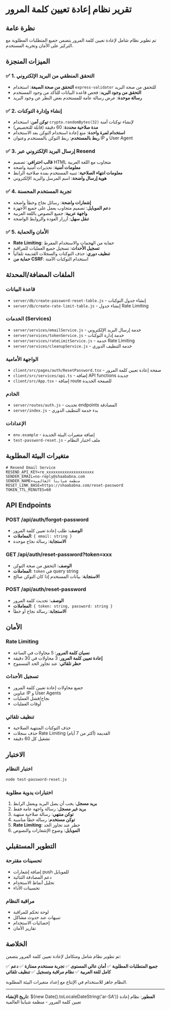 # تقرير نظام إعادة تعيين كلمة المرور

## نظرة عامة

تم تطوير نظام شامل لإعادة تعيين كلمة المرور يتضمن جميع المتطلبات المطلوبة مع التركيز على الأمان وتجربة المستخدم.

## الميزات المنجزة

### ✅ 1. التحقق المنطقي من البريد الإلكتروني

- **التحقق من صحة الصيغة**: استخدام `express-validator` للتحقق من صحة البريد
- **التحقق من وجود البريد**: فحص قاعدة البيانات للتأكد من وجود المستخدم
- **رسالة موحدة**: عرض رسالة عامة للمستخدم بغض النظر عن وجود البريد

### ✅ 2. إنشاء وإدارة التوكنات

- **توكن آمن**: استخدام `crypto.randomBytes(32)` لإنشاء توكنات آمنة
- **مدة صلاحية محددة**: 60 دقيقة (قابلة للتخصيص)
- **استخدام لمرة واحدة**: منع إعادة استخدام التوكن بعد الاستخدام
- **ربط بالمستخدم**: ربط التوكن بالمستخدم وعنوان IP و User Agent

### ✅ 3. إرسال البريد الإلكتروني عبر Resend

- **قالب احترافي**: تصميم HTML متجاوب مع اللغة العربية
- **معلومات أمنية**: تحذيرات أمنية واضحة
- **معلومات انتهاء الصلاحية**: تنبيه المستخدم بمدة صلاحية الرابط
- **هوية إرسال واضحة**: اسم المرسل والبريد الإلكتروني

### ✅ 4. تجربة المستخدم المحسنة

- **إشعارات واضحة**: رسائل نجاح وخطأ واضحة
- **دعم الموبايل**: تصميم متجاوب يعمل على جميع الأجهزة
- **واجهة عربية**: جميع النصوص باللغة العربية
- **تنقل سهل**: أزرار العودة والروابط الواضحة

### ✅ 5. الأمان والحماية

- **Rate Limiting**: حماية من الهجمات والاستخدام المفرط
- **تسجيل الأحداث**: تسجيل جميع العمليات للمراقبة
- **تنظيف دوري**: حذف التوكنات والسجلات القديمة تلقائياً
- **حماية من CSRF**: استخدام التوكنات الآمنة

## الملفات المضافة/المحدثة

### قاعدة البيانات

- `server/db/create-password-reset-table.js` - إنشاء جدول التوكنات
- `server/db/create-rate-limit-table.js` - إنشاء جدول Rate Limiting

### الخدمات (Services)

- `server/services/emailService.js` - خدمة إرسال البريد الإلكتروني
- `server/services/tokenService.js` - خدمة إدارة التوكنات
- `server/services/rateLimitService.js` - خدمة Rate Limiting
- `server/services/cleanupService.js` - خدمة التنظيف الدوري

### الواجهة الأمامية

- `client/src/pages/auth/ResetPassword.tsx` - صفحة إعادة تعيين كلمة المرور
- `client/src/services/api.ts` - إضافة API functions جديدة
- `client/src/App.tsx` - إضافة route للصفحة الجديدة

### الخادم

- `server/routes/auth.js` - تحديث endpoints المصادقة
- `server/index.js` - بدء خدمة التنظيف الدوري

### الإعدادات

- `env.example` - إضافة متغيرات البيئة الجديدة
- `test-password-reset.js` - ملف اختبار النظام

## متغيرات البيئة المطلوبة

```env
# Resend Email Service
RESEND_API_KEY=re_xxxxxxxxxxxxxxxxxxxxx
SENDER_EMAIL=no-reply@shaababna.com
SENDER_NAME=منظمة شبابنا العالمية
RESET_LINK_BASE=https://shaababna.com/reset-password
TOKEN_TTL_MINUTES=60
```

## API Endpoints

### POST /api/auth/forgot-password

- **الوصف**: طلب إعادة تعيين كلمة المرور
- **المعاملات**: `{ email: string }`
- **الاستجابة**: رسالة نجاح موحدة

### GET /api/auth/reset-password?token=xxx

- **الوصف**: التحقق من صحة التوكن
- **المعاملات**: `token` في query string
- **الاستجابة**: بيانات المستخدم إذا كان التوكن صالح

### POST /api/auth/reset-password

- **الوصف**: تحديث كلمة المرور
- **المعاملات**: `{ token: string, password: string }`
- **الاستجابة**: رسالة نجاح أو خطأ

## الأمان

### Rate Limiting

- **نسيان كلمة المرور**: 5 محاولات في الساعة
- **إعادة تعيين كلمة المرور**: 3 محاولات في 30 دقيقة
- **حظر تلقائي**: عند تجاوز الحد المسموح

### تسجيل الأحداث

- جميع محاولات إعادة تعيين كلمة المرور
- عناوين IP و User Agents
- نجاح/فشل العمليات
- أوقات العمليات

### تنظيف تلقائي

- حذف التوكنات المنتهية الصلاحية
- حذف سجلات Rate Limiting القديمة (أكثر من 7 أيام)
- تشغيل كل 60 دقيقة

## الاختبار

### اختبار النظام

```bash
node test-password-reset.js
```

### اختبارات يدوية مطلوبة

1. **بريد مسجل**: يجب أن يصل البريد ويعمل الرابط
2. **بريد غير مسجل**: رسالة واجهة عامة فقط
3. **توكن منتهي**: رسالة صلاحية منتهية
4. **توكن مستخدم**: رسالة خطأ مناسبة
5. **Rate Limiting**: حظر عند تجاوز الحد
6. **الموبايل**: وضوح الإشعارات والنصوص

## التطوير المستقبلي

### تحسينات مقترحة

- إضافة إشعارات push للموبايل
- دعم المصادقة الثنائية
- تحليل أنماط الاستخدام
- تحسينات الأداء

### مراقبة النظام

- لوحة تحكم للمراقبة
- تنبيهات عند حدوث مشاكل
- إحصائيات الاستخدام
- تقارير الأمان

## الخلاصة

تم تطوير نظام شامل ومتكامل لإعادة تعيين كلمة المرور يتضمن:

✅ **جميع المتطلبات المطلوبة**
✅ **أمان عالي المستوى**
✅ **تجربة مستخدم ممتازة**
✅ **دعم كامل للغة العربية**
✅ **نظام مراقبة وتسجيل**
✅ **تنظيف تلقائي**

النظام جاهز للاستخدام في الإنتاج مع إعداد متغيرات البيئة المطلوبة.

---

**تاريخ الإنشاء**: ${new Date().toLocaleDateString('ar-SA')}
**المطور**: نظام إعادة تعيين كلمة المرور - منظمة شبابنا العالمية
